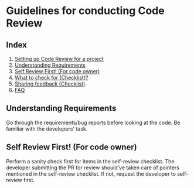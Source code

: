 # Guidelines for conducting Code Review

## Index

1. [Setting up Code Review for a project](SETTING_UP_CODE_REVIEW_FOR_PROJECT.md)
2. [Understanding Requirements](README.md#understanding-requirements)
3. [Self Review First! (For code owner)](README.md#self-review-first-for-code-owner)
4. [What to check for (Checklist)?](REVIEW_CHECKLIST.md)
5. [Sharing feedback (Checklist)](FEEDBACK_CHECKLIST.md)
6. [FAQ](FAQ.md)

## Understanding Requirements

Go through the requirements/bug reports before looking at the code. Be familiar with the developers' task.

## Self Review First! (For code owner)

Perform a sanity check first for items in the self-review checklist. The developer submitting the PR for review should’ve taken care of pointers mentioned in the self-review checklist. If not, request the developer to self-review first.
